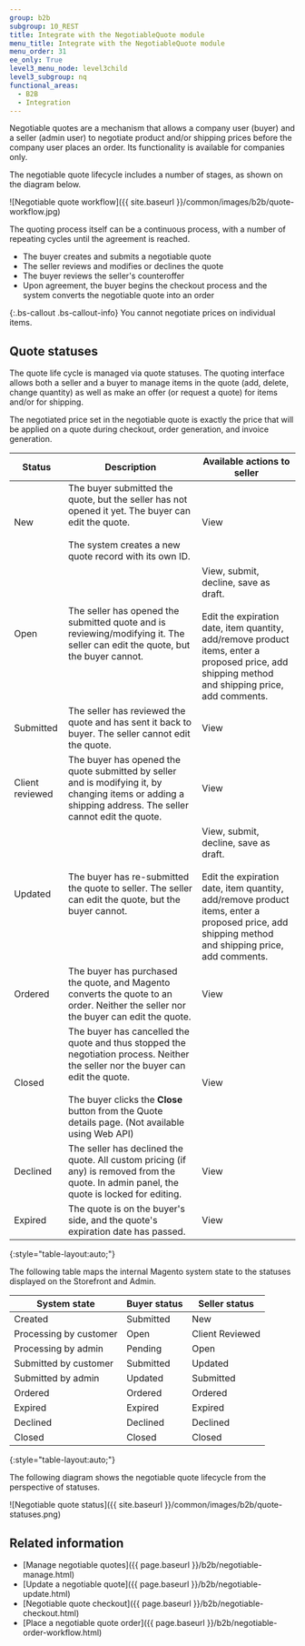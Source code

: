 ```yaml
---
group: b2b
subgroup: 10_REST
title: Integrate with the NegotiableQuote module
menu_title: Integrate with the NegotiableQuote module
menu_order: 31
ee_only: True
level3_menu_node: level3child
level3_subgroup: nq
functional_areas:
  - B2B
  - Integration
---
```


Negotiable quotes are a mechanism that allows a company user (buyer) and a seller (admin user) to negotiate product and/or shipping prices before the company user places an order. Its functionality is available for companies only.

The negotiable quote lifecycle includes a number of stages, as shown on the diagram below.

![Negotiable quote workflow]({{ site.baseurl }}/common/images/b2b/quote-workflow.jpg)

The quoting process itself can be a continuous process, with a number of repeating cycles until the agreement is reached.

* The buyer creates and submits a negotiable quote
* The seller reviews and modifies or declines the quote
* The buyer reviews the seller's counteroffer
* Upon agreement, the buyer begins the checkout process and the system converts the negotiable quote into an order

{:.bs-callout .bs-callout-info}
You cannot negotiate prices on individual items.

## Quote statuses

The quote life cycle is managed via quote statuses. The quoting interface allows both a seller and a buyer to manage items in the quote (add, delete, change quantity) as well as make an offer (or request a quote) for items and/or for shipping.

The negotiated price set in the negotiable quote is exactly the price that will be applied on a quote during checkout, order generation, and invoice generation.

Status | Description | Available actions to seller
--- | --- | ---
New | The buyer submitted the quote, but the seller has not opened it yet. The buyer can edit the quote. <br/><br/>The system creates a new quote record with its own ID. | View
Open | The seller has opened the submitted quote and is reviewing/modifying it. The seller can edit the quote, but the buyer cannot. | View, submit, decline, save as draft. <br/><br/>Edit the expiration date, item quantity, add/remove product items, enter a proposed price, add shipping method and shipping price, add comments.
Submitted | The seller has reviewed the quote and has sent it back to buyer. The seller cannot edit the quote. | View
Client reviewed | The buyer has opened the quote submitted by seller and is modifying it, by changing items or adding a shipping address. The seller cannot edit the quote. | View
Updated | The buyer has re-submitted the quote to seller. The seller can edit the quote, but the buyer cannot. | View, submit, decline, save as draft.<br/><br/>Edit the expiration date, item quantity, add/remove product items, enter a proposed price, add shipping method and shipping price, add comments.
Ordered | The buyer has purchased the quote, and Magento converts the quote to an order. Neither the seller nor the buyer can edit the quote. | View
Closed | The buyer has cancelled the quote and thus stopped the negotiation process. Neither the seller nor the buyer can edit the quote. <br/><br/>The buyer clicks the **Close** button from the Quote details page. (Not available using Web API) | View
Declined | The seller has declined the quote. All custom pricing (if any) is removed from the quote. In admin panel, the quote is locked for editing. | View
Expired | The quote is on the buyer's side, and the quote's expiration date has passed. | View
{:style="table-layout:auto;"}

The following table maps the internal Magento system state to the statuses displayed on the Storefront and Admin.

System state | Buyer status | Seller status
--- | --- | ---
Created | Submitted | New
Processing by customer | Open | Client Reviewed
Processing by admin | Pending | Open
Submitted by customer | Submitted | Updated
Submitted by admin | Updated | Submitted
Ordered | Ordered | Ordered
Expired | Expired | Expired
Declined | Declined | Declined
Closed | Closed | Closed
{:style="table-layout:auto;"}

The following diagram shows the negotiable quote lifecycle from the perspective of statuses.

![Negotiable quote status]({{ site.baseurl }}/common/images/b2b/quote-statuses.png)

## Related information

* [Manage negotiable quotes]({{ page.baseurl }}/b2b/negotiable-manage.html)
* [Update a negotiable quote]({{ page.baseurl }}/b2b/negotiable-update.html)
* [Negotiable quote checkout]({{ page.baseurl }}/b2b/negotiable-checkout.html)
* [Place a negotiable quote order]({{ page.baseurl }}/b2b/negotiable-order-workflow.html)

